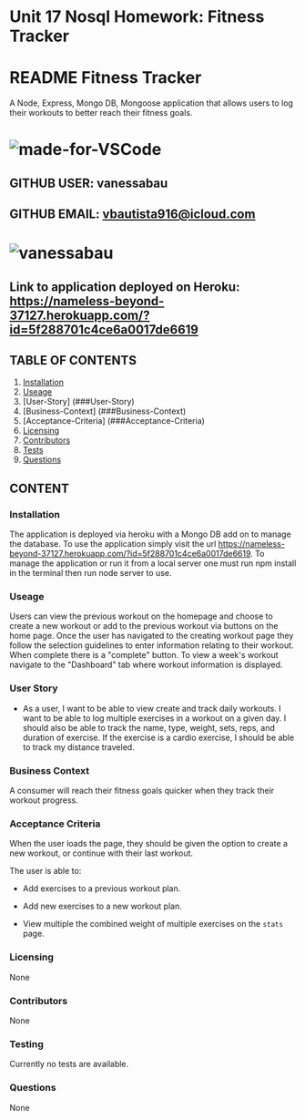 # Unit 17 Nosql Homework: Fitness Tracker

# README Fitness Tracker
A Node, Express, Mongo DB, Mongoose application that allows users to log their workouts to better reach their fitness goals.
# ![made-for-VSCode](https://img.shields.io/badge/Made%20for-VSCode-1f425f.svg)
## GITHUB USER: vanessabau
## GITHUB EMAIL: vbautista916@icloud.com
# ![vanessabau](https://avatars2.githubusercontent.com/u/59780981?v=4)
## Link to application deployed on Heroku: https://nameless-beyond-37127.herokuapp.com/?id=5f288701c4ce6a0017de6619
## TABLE OF CONTENTS
1. [Installation](###Installation)
2. [Useage](###Useage)
3. [User-Story] (###User-Story)
4. [Business-Context] (###Business-Context)
5. [Acceptance-Criteria] (###Acceptance-Criteria)
6. [Licensing](###Licensing)
7. [Contributors](###Contributors)
8. [Tests](###Testing)
9. [Questions](###Questions)

## CONTENT
### Installation
The application is deployed via heroku with a Mongo DB add on to manage the database. To use the application simply visit the url https://nameless-beyond-37127.herokuapp.com/?id=5f288701c4ce6a0017de6619.  To manage the application or run it from a local server one must run npm install in the terminal then run node server to use. 
### Useage
Users can view the previous workout on the homepage and choose to create a new workout or add to the previous workout via buttons on the home page. Once the user has navigated to the creating workout page they follow the selection guidelines to enter information relating to their workout. When complete there is a "complete" button. To view a week's workout navigate to the "Dashboard" tab where workout information is displayed. 
### User Story
* As a user, I want to be able to view create and track daily workouts. I want to be able to log multiple exercises in a workout on a given day. I should also be able to track the name, type, weight, sets, reps, and duration of exercise. If the exercise is a cardio exercise, I should be able to track my distance traveled.
### Business Context
A consumer will reach their fitness goals quicker when they track their workout progress.
### Acceptance Criteria
When the user loads the page, they should be given the option to create a new workout, or continue with their last workout.

The user is able to:

  * Add exercises to a previous workout plan.

  * Add new exercises to a new workout plan.

  * View multiple the combined weight of multiple exercises on the `stats` page.
### Licensing
None
### Contributors
None
### Testing
Currently no tests are available.
### Questions
None

